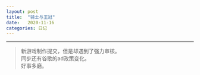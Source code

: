 ```yaml
---
layout: post
title:  "骑士与王冠"
date:   2020-11-16  
categories: 日记 
---
```

********
> 新游戏制作提交，但是却遇到了强力审核。  
> 同步还有谷歌的ad政策变化。  
> 好事多磨。


